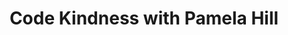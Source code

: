 ---
layout: post
title: "Code Kindness with Pamela Hill"
guest: Pamela Hill
recorded: 2019-02-11
published: 2019-05-29
trackid: 628282824
length: "39:17"
length_rounded: "39 mins"
tags: [Pamela Hill, Functional Programming, Readability, Comprehensibility]
image: pamela-hill.jpg
description: "We chat with Pamela Hill about code kindness, in which we discuss what constitutes comprehensible code and the things we need to be aware of when writing code. We discuss the challenges of different approaches to writing code, objectivity, code reviews, and a bunch of other things!"
bio: "Pamela is a second-generation coder and holds BSc IT and BSc (Hons) Computer Science degrees from the University of Pretoria. She has more than 15 years of experience writing desktop, web and mobile apps. She is an Android Engineer at the cryptocurrency startup Luno. She loves coding in Kotlin, especially for Android."
                                                                                                                                                                                                                                                                                        
notes: 
    - text: Pamela's blog
      link: https://pamelaahill.com
    - text: Pamela on Twitter
      link: https://twitter.com/pamelaahill
    - text: Level up in Kotlin (GDG DevFest South Africa 2018) - Coroutines/DSLs/Conventions
      link: https://www.youtube.com/watch?v=fJH2vP4XemY
    - text: Increasing readability using operator conventions in Kotlin
      link: https://proandroiddev.com/increasing-readability-using-operator-conventions-in-kotlin-d518541f4c0a
---
